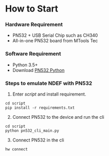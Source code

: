 # How to Start

### Hardware Requirement

* PN532 + USB Serial Chip such as CH340
* All-in-one PN532 board from MTools Tec

### Software Requirement

* Python 3.5+
* Download [PN532 Python](https://github.com/whywilson/pn532-python)

### Steps to emulate NDEF with PN532

1. Enter _script_ and install requirement.

```mipsasm
cd script
pip install -r requirements.txt
```

2. Connect PN532 to the device and run the cli

```vim
cd script
python pn532_cli_main.py
```

3. Connect PN532 in the cli

```arduino
hw connect
```
